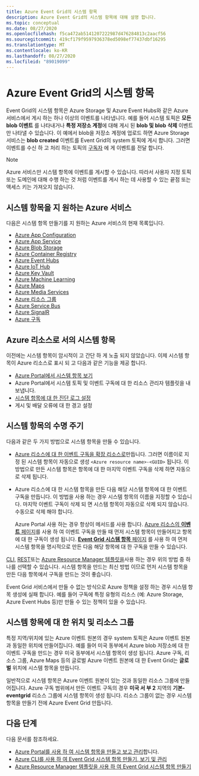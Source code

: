 ```yaml
---
title: Azure Event Grid의 시스템 항목
description: Azure Event Grid의 시스템 항목에 대해 설명 합니다.
ms.topic: conceptual
ms.date: 08/27/2020
ms.openlocfilehash: f5ca472ab5141207222987d476284813c2aacf56
ms.sourcegitcommit: 419cf179f9597936378ed5098ef77437dbf16295
ms.translationtype: MT
ms.contentlocale: ko-KR
ms.lasthandoff: 08/27/2020
ms.locfileid: "89019099"
---
```

# <a name="system-topics-in-azure-event-grid"></a>Azure Event Grid의 시스템 항목
Event Grid의 시스템 항목은 Azure Storage 및 Azure Event Hubs와 같은 Azure 서비스에서 게시 하는 하나 이상의 이벤트를 나타냅니다. 예를 들어 시스템 토픽은 **모든 blob 이벤트** 를 나타내거나 **특정 저장소 계정**에 대해 게시 된 **blob 및 blob** **삭제** 이벤트만 나타낼 수 있습니다. 이 예에서 blob을 저장소 계정에 업로드 하면 Azure Storage 서비스는 **blob created** 이벤트를 Event Grid의 system 토픽에 게시 합니다. 그러면 이벤트를 수신 하 고 처리 하는 토픽의 [구독자](event-handlers.md) 에 게 이벤트를 전달 합니다. 

> [!NOTE] 
> Azure 서비스만 시스템 항목에 이벤트를 게시할 수 있습니다. 따라서 사용자 지정 토픽 또는 도메인에 대해 수행 하는 것 처럼 이벤트를 게시 하는 데 사용할 수 있는 끝점 또는 액세스 키는 가져오지 않습니다.

## <a name="azure-services-that-support-system-topics"></a>시스템 항목을 지 원하는 Azure 서비스
다음은 시스템 항목 만들기를 지 원하는 Azure 서비스의 현재 목록입니다.

- [Azure App Configuration](event-schema-app-configuration.md)
- [Azure App Service](event-schema-app-service.md)
- [Azure Blob Storage](event-schema-blob-storage.md)
- [Azure Container Registry](event-schema-container-registry.md)
- [Azure Event Hubs](event-schema-event-hubs.md)
- [Azure IoT Hub](event-schema-iot-hub.md)
- [Azure Key Vault](event-schema-key-vault.md)
- [Azure Machine Learning](event-schema-machine-learning.md)
- [Azure Maps](event-schema-azure-maps.md)
- [Azure Media Services](event-schema-media-services.md)
- [Azure 리소스 그룹](event-schema-resource-groups.md)
- [Azure Service Bus](event-schema-service-bus.md)
- [Azure SignalR](event-schema-azure-signalr.md)
- [Azure 구독](event-schema-subscriptions.md)

## <a name="system-topics-as-azure-resources"></a>Azure 리소스로 서의 시스템 항목
이전에는 시스템 항목이 암시적이 고 간단 하 게 노출 되지 않았습니다. 이제 시스템 항목이 Azure 리소스로 표시 되 고 다음과 같은 기능을 제공 합니다.

- [Azure Portal에서 시스템 항목 보기](create-view-manage-system-topics.md#view-all-system-topics)
- Azure Portal에서 시스템 토픽 및 이벤트 구독에 대 한 리소스 관리자 템플릿을 내보냅니다.
- [시스템 항목에 대 한 진단 로그 설정](enable-diagnostic-logs-topic.md#enable-diagnostic-logs-for-a-system-topic)
- 게시 및 배달 오류에 대 한 경고 설정 

## <a name="lifecycle-of-system-topics"></a>시스템 항목의 수명 주기
다음과 같은 두 가지 방법으로 시스템 항목을 만들 수 있습니다. 

- [Azure 리소스에 대 한 이벤트 구독을 확장 리소스로](/rest/api/eventgrid/version2020-06-01/eventsubscriptions/createorupdate)만듭니다. 그러면 이름이로 지정 된 시스템 항목이 자동으로 생성 `<Azure resource name>-<GUID>` 됩니다. 이 방법으로 만든 시스템 항목은 항목에 대 한 마지막 이벤트 구독을 삭제 하면 자동으로 삭제 됩니다. 
- Azure 리소스에 대 한 시스템 항목을 만든 다음 해당 시스템 항목에 대 한 이벤트 구독을 만듭니다. 이 방법을 사용 하는 경우 시스템 항목의 이름을 지정할 수 있습니다. 마지막 이벤트 구독이 삭제 되 면 시스템 항목이 자동으로 삭제 되지 않습니다. 수동으로 삭제 해야 합니다. 

    Azure Portal 사용 하는 경우 항상이 메서드를 사용 합니다. [Azure 리소스의 **이벤트** 페이지](blob-event-quickstart-portal.md#subscribe-to-the-blob-storage)를 사용 하 여 이벤트 구독을 만들 때 먼저 시스템 항목이 만들어지고 항목에 대 한 구독이 생성 됩니다. [ **Event Grid 시스템 항목** 페이지](create-view-manage-system-topics.md#create-a-system-topic) 를 사용 하 여 먼저 시스템 항목을 명시적으로 만든 다음 해당 항목에 대 한 구독을 만들 수 있습니다. 

[CLI](create-view-manage-system-topics-cli.md), [REST](/rest/api/eventgrid/version2020-06-01/eventsubscriptions/createorupdate)또는 [Azure Resource Manager 템플릿을](create-view-manage-system-topics-arm.md)사용 하는 경우 위의 방법 중 하나를 선택할 수 있습니다. 시스템 항목을 만드는 최신 방법 이므로 먼저 시스템 항목을 만든 다음 항목에서 구독을 만드는 것이 좋습니다.

Event Grid 서비스에서 만들 수 없는 방식으로 Azure 정책을 설정 하는 경우 시스템 항목 생성에 실패 합니다. 예를 들어 구독에 특정 유형의 리소스 (예: Azure Storage, Azure Event Hubs 등)만 만들 수 있는 정책이 있을 수 있습니다. 

## <a name="location-and-resource-group-for-a-system-topic"></a>시스템 항목에 대 한 위치 및 리소스 그룹
특정 지역/위치에 있는 Azure 이벤트 원본의 경우 system 토픽은 Azure 이벤트 원본과 동일한 위치에 만들어집니다. 예를 들어 미국 동부에서 Azure blob 저장소에 대 한 이벤트 구독을 만드는 경우 미국 동부에서 시스템 항목이 생성 됩니다. Azure 구독, 리소스 그룹, Azure Maps 등의 글로벌 Azure 이벤트 원본에 대 한 Event Grid는 **글로벌** 위치에 시스템 항목을 만듭니다. 

일반적으로 시스템 항목은 Azure 이벤트 원본이 있는 것과 동일한 리소스 그룹에 만들어집니다. Azure 구독 범위에서 만든 이벤트 구독의 경우 **미국 서 부 2** 지역의 **기본-eventgrid** 리소스 그룹에 시스템 항목이 생성 됩니다. 리소스 그룹이 없는 경우 시스템 항목을 만들기 전에 Azure Event Grid 만듭니다. 

## <a name="next-steps"></a>다음 단계
다음 문서를 참조하세요. 

- [Azure Portal를 사용 하 여 시스템 항목을 만들고 보고 관리](create-view-manage-system-topics.md)합니다.
- [Azure CLI를 사용 하 여 Event Grid 시스템 항목 만들기, 보기 및 관리](create-view-manage-system-topics-cli.md)
- [Azure Resource Manager 템플릿을 사용 하 여 Event Grid 시스템 항목 만들기](create-view-manage-system-topics-arm.md)
